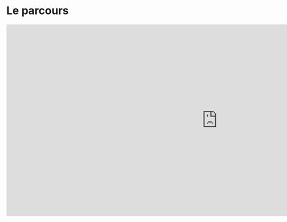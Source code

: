 # Le parcours

<iframe width="1100" height="500" src="https://controverses.github.io/transidentite/salutsalut.html" frameborder="0" margin:0px align="left" allowfullscreen></iframe>
